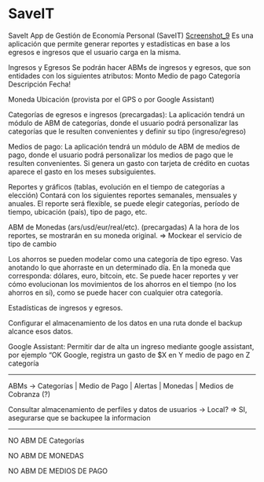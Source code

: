 # SaveIT
SaveIt
App de Gestión de Economía Personal (SaveIT)
[Screenshot_9](https://user-images.githubusercontent.com/11811173/125207274-b4535f80-e261-11eb-901f-910a0288c015.jpg)
Es una aplicación que permite generar reportes y estadísticas en base a los egresos e ingresos que el usuario carga en la misma.

Ingresos y Egresos
Se podrán hacer ABMs de ingresos y egresos, que son entidades con los siguientes atributos:
Monto
Medio de pago
Categoría
Descripción
Fecha!

Moneda
Ubicación (provista por el GPS o por Google Assistant)

Categorías de egresos e ingresos (precargadas):
La aplicación tendrá un módulo de ABM de categorías, donde el usuario podrá personalizar las categorías que le resulten convenientes y definir su tipo (ingreso/egreso)

Medios de pago:
La aplicación tendrá un módulo de ABM de medios de pago, donde el usuario podrá personalizar los medios de pago que le resulten convenientes. Si genera un gasto con tarjeta de crédito en cuotas aparece el gasto en los meses subsiguientes.

Reportes y gráficos (tablas, evolución en el tiempo de categorías a elección)
Contará con los siguientes reportes semanales, mensuales y anuales.
El reporte será flexible, se puede elegir categorías, período de tiempo, ubicación (país), tipo de pago, etc.

ABM de Monedas (ars/usd/eur/real/etc). (precargadas)
A la hora de los reportes, se mostrarán en su moneda original.
=> Mockear el servicio de tipo de cambio

Los ahorros se pueden modelar como una categoría de tipo egreso.
Vas anotando lo que ahorraste en un determinado día. 
En la moneda que corresponda: dólares, euro, bitcoin, etc. Se puede hacer reportes y ver cómo evolucionan los movimientos de los ahorros en el tiempo (no los ahorros en sí), como se puede hacer con cualquier otra categoría.

Estadísticas de ingresos y egresos.

Configurar el almacenamiento de los datos en una ruta donde el backup alcance esos datos.

Google Assistant: Permitir dar de alta un ingreso mediante google assistant, por ejemplo “OK Google, registra un gasto de $X en Y medio de pago en Z categoría

---------

ABMs -> Categorías | Medio de Pago | Alertas | Monedas | Medios de Cobranza (?)

Consultar almacenamiento de perfiles y datos de usuarios -> Local?
=> SI, asegurarse que se backupee la informacion

---------

NO ABM DE Categorías

NO ABM DE MONEDAS

NO ABM DE MEDIOS DE PAGO


